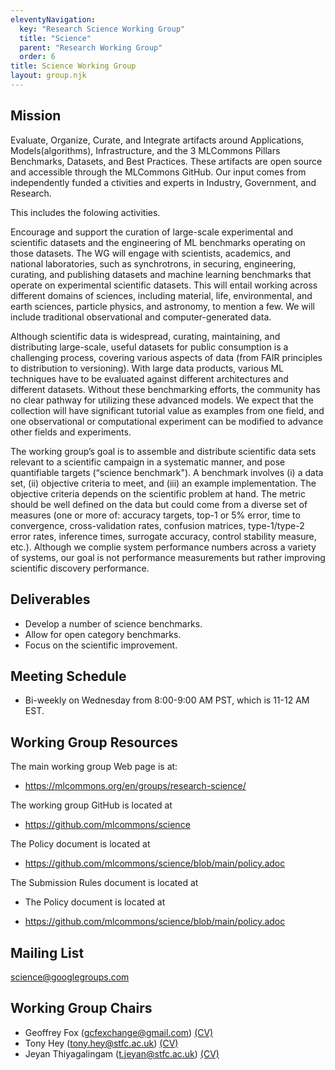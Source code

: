 ```yaml
---
eleventyNavigation:
  key: "Research Science Working Group"
  title: "Science"
  parent: "Research Working Group"
  order: 6
title: Science Working Group
layout: group.njk
---
```


## Mission

Evaluate, Organize, Curate, and Integrate artifacts around Applications, 
Models(algorithms), Infrastructure, and the 3 MLCommons Pillars Benchmarks, 
Datasets, and Best Practices. These artifacts are open source and accessible 
through the MLCommons GitHub. Our input comes from independently funded a
ctivities and experts in Industry, Government, and Research.

This includes the folowing activities.

Encourage and support the curation of large-scale experimental and
scientific datasets and the engineering of ML benchmarks operating on
those datasets. The WG will engage with scientists, academics,
and national laboratories, such as synchrotrons, in securing, engineering,
curating, and publishing datasets and machine learning benchmarks that
operate on experimental scientific datasets. This will entail working
across different domains of sciences, including material, life,
environmental, and earth sciences, particle physics, and astronomy, to
mention a few. We will include traditional observational and
computer-generated data.

Although scientific data is widespread, curating, maintaining, and
distributing large-scale, useful datasets for public consumption is a
challenging process, covering various aspects of data (from FAIR
principles to distribution to versioning). With large data products,
various ML techniques have to be evaluated against different
architectures and different datasets. Without these benchmarking
efforts, the community has no clear pathway for utilizing these
advanced models. We expect that the collection will have significant
tutorial value as examples from one field, and one observational or
computational experiment can be modified to advance other fields and
experiments.

The working group’s goal is to assemble and distribute scientific data
sets relevant to a scientific campaign in a systematic manner, and
pose quantifiable targets (“science benchmark"). A benchmark involves
(i) a data set, (ii) objective criteria to meet, and (iii) an example
implementation. The objective criteria depends on the scientific
problem at hand. The metric should be well defined on the data but
could come from a diverse set of measures (one or more of: accuracy
targets, top-1 or 5% error, time to convergence, cross-validation
rates, confusion matrices, type-1/type-2 error rates, inference times,
surrogate accuracy, control stability measure, etc.).  Although we complie system performance numbers across a variety of systems, our goal is not performance measurements but rather improving scientific discovery performance.

## Deliverables

* Develop a number of science benchmarks.
* Allow for open category benchmarks.
* Focus on the scientific improvement.

## Meeting Schedule

* Bi-weekly on Wednesday from 8:00-9:00 AM PST, which is 11-12 AM EST.

## Working Group Resources

The main working group Web page is at: 

* <https://mlcommons.org/en/groups/research-science/>

The working group GitHub is located at 

* <https://github.com/mlcommons/science>

The Policy document is located at 

* <https://github.com/mlcommons/science/blob/main/policy.adoc>

The Submission Rules document is located at

* The Policy document is located at 

* <https://github.com/mlcommons/science/blob/main/policy.adoc>

## Mailing List

science@googlegroups.com

## Working Group Chairs

  * Geoffrey Fox (gcfexchange@gmail.com) [(CV)](https://engineering.virginia.edu/faculty/geoffrey-c-fox)
  * Tony Hey (tony.hey@stfc.ac.uk) [(CV)](https://www.scd.stfc.ac.uk/Pages/Tony-Hey.aspx)
  * Jeyan Thiyagalingam (t.jeyan@stfc.ac.uk) [(CV)](https://www.scd.stfc.ac.uk/Pages/sciml-profile-jeyan.aspx)

